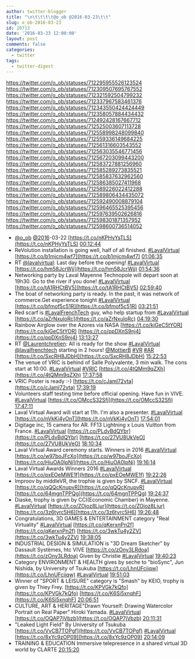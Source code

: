 ```yaml
---
author: twitter-blogger
title: "\n\t\t\t\t@o_ob @2016-03-23\t\t"
slug: o_ob-2016-03-23
id: 20713
date: '2016-03-23 12:00:00'
layout: post
comments: false
categories:
  - twitter
tags:
  - twitter-digest
---
```


https://twitter.com/o_ob/statuses/712295955526123524 https://twitter.com/o_ob/statuses/712309507695767552 https://twitter.com/o_ob/statuses/712321592504799232 https://twitter.com/o_ob/statuses/712337967583461376 https://twitter.com/o_ob/statuses/712343550424424449 https://twitter.com/o_ob/statuses/712358057884434432 https://twitter.com/o_ob/statuses/712492428167667712 https://twitter.com/o_ob/statuses/712525003607113728 https://twitter.com/o_ob/statuses/712558998248099840 https://twitter.com/o_ob/statuses/712559336149684225 https://twitter.com/o_ob/statuses/712561316603543552 https://twitter.com/o_ob/statuses/712563035546771456 https://twitter.com/o_ob/statuses/712567203099443200 https://twitter.com/o_ob/statuses/712583727881256960 https://twitter.com/o_ob/statuses/712585289273835521 https://twitter.com/o_ob/statuses/712585837632962560 https://twitter.com/o_ob/statuses/712586385027411968 https://twitter.com/o_ob/statuses/712589226022412288 https://twitter.com/o_ob/statuses/712589806434435072 https://twitter.com/o_ob/statuses/712592490008879104 https://twitter.com/o_ob/statuses/712596465525395456 https://twitter.com/o_ob/statuses/712597639502626816 https://twitter.com/o_ob/statuses/712598301871357952 https://twitter.com/o_ob/statuses/712598600736514052  

*   [@o_ob](https://twitter.com/o_ob) [@2016](https://twitter.com/2016)-03-22 [https://t.co/nKPHyYsTLS](https://t.co/nKPHyYsTLS) [00:12:44](https://twitter.com/o_ob/statuses/712295955526123524)
*   ReVolution installation is going well, half of all finished. [#LavalVirtual](https://twitter.com/search?q=%23LavalVirtual&src=hash) [https://t.co/b1mjcm4wf7](https://t.co/b1mjcm4wf7) [01:06:35](https://twitter.com/o_ob/statuses/712309507695767552)
*   RT [@lavalvirtual](https://twitter.com/lavalvirtual): Last day before the opening! [#LavalVirtual](https://twitter.com/search?q=%23LavalVirtual&src=hash) [https://t.co/hm58JcrWjj](https://t.co/hm58JcrWjj) [01:54:36](https://twitter.com/o_ob/statuses/712321592504799232)
*   Networking party by Laval Mayenne Technopole will depart soon at 19h30\. Go to the river if you done! [#LavalVirtual](https://twitter.com/search?q=%23LavalVirtual&src=hash) [https://t.co/tA1RHCtBV5](https://t.co/tA1RHCtBV5) [02:59:40](https://twitter.com/o_ob/statuses/712337967583461376)
*   The boat of networking party is ready. In the past, it was network of commerce.Get experience tonight [#LavalVirtual](https://twitter.com/search?q=%23LavalVirtual&src=hash) [https://t.co/bfmof5c51R](https://t.co/bfmof5c51R) [03:21:51](https://twitter.com/o_ob/statuses/712343550424424449)
*   Red scarf is [#LavalFrenchTech](https://twitter.com/search?q=%23LavalFrenchTech&src=hash) guy, who help startup from [#LavalVirtual](https://twitter.com/search?q=%23LavalVirtual&src=hash) [https://t.co/aZrNxuloRc](https://t.co/aZrNxuloRc) [04:19:30](https://twitter.com/o_ob/statuses/712358057884434432)
*   Rainbow Airglow over the Azores via NASA [https://t.co/kjGeC5tYOR](https://t.co/kjGeC5tYOR) [https://t.co/ppDXnS9nj4](https://t.co/ppDXnS9nj4) [13:13:27](https://twitter.com/o_ob/statuses/712492428167667712)
*   RT [@Laurentchretien](https://twitter.com/Laurentchretien): All is ready for the show [#LavalVirtual](https://twitter.com/search?q=%23LavalVirtual&src=hash) [@lavalfrenchtech](https://twitter.com/lavalfrenchtech) starting in 2 hours! [@MottierB](https://twitter.com/MottierB) [#VR](https://twitter.com/search?q=%23VR&src=hash) [#AR](https://twitter.com/search?q=%23AR&src=hash) [https://t.co/SxcRH8JDbH](https://t.co/SxcRH8JDbH) [15:22:53](https://twitter.com/o_ob/statuses/712525003607113728)
*   The venue of VRIC is behind of Salle Polyvalente, 3 min walk. The cons start at 10:00\. [#LavalVirtual](https://twitter.com/search?q=%23LavalVirtual&src=hash) [#VRIC](https://twitter.com/search?q=%23VRIC&src=hash) [https://t.co/4tQMm9qZXh](https://t.co/4tQMm9qZXh) [17:37:58](https://twitter.com/o_ob/statuses/712558998248099840)
*   VRIC Poster is ready :-) [https://t.co/cJaml72vta](https://t.co/cJaml72vta) [17:39:19](https://twitter.com/o_ob/statuses/712559336149684225)
*   Volunteers staff testing time before official opening. Have fun in VIVE. [#LavalVirtual](https://twitter.com/search?q=%23LavalVirtual&src=hash) [https://t.co/OMccS32Sfj](https://t.co/OMccS32Sfj) [17:47:11](https://twitter.com/o_ob/statuses/712561316603543552)
*   Laval Virtual Award will start at 11h. I'm also a presenter. [#LavalVirtual](https://twitter.com/search?q=%23LavalVirtual&src=hash) [https://t.co/nVkKi4yOnT](https://t.co/nVkKi4yOnT) [17:54:01](https://twitter.com/o_ob/statuses/712563035546771456)
*   Digitage inc, 15 camera for AR. FF13 Lightning x Louis Vuitton from France. [#LavalVirtual](https://twitter.com/search?q=%23LavalVirtual&src=hash) [https://t.co/PLdvBdQYbr](https://t.co/PLdvBdQYbr) [https://t.co/27VU8UkVeO](https://t.co/27VU8UkVeO) [18:10:34](https://twitter.com/o_ob/statuses/712567203099443200)
*   Laval Virtual Award ceremony starts. Winners in 2016 [#LavalVirtual](https://twitter.com/search?q=%23LavalVirtual&src=hash) [https://t.co/w97boJFcXo](https://t.co/w97boJFcXo) [https://t.co/HiuOA0lpNi](https://t.co/HiuOA0lpNi) [19:16:14](https://twitter.com/o_ob/statuses/712583727881256960)
*   Laval Virtual Awards Winners 2016 [#LavalVirtual](https://twitter.com/search?q=%23LavalVirtual&src=hash) [https://t.co/pxEOeMWE1f](https://t.co/pxEOeMWE1f) [19:22:26](https://twitter.com/o_ob/statuses/712585289273835521)
*   Improov by middleVR, the trophie is given by SNCF. [#LavalVirtual](https://twitter.com/search?q=%23LavalVirtual&src=hash) [https://t.co/qQQcKnupvR](https://t.co/qQQcKnupvR) [https://t.co/64mgnTPPQg](https://t.co/64mgnTPPQg) [19:24:37](https://twitter.com/o_ob/statuses/712585837632962560)
*   Diaske, trophy is given by CCI(Economic Chamber) in Mayenne. [#LavalVirtual](https://twitter.com/search?q=%23LavalVirtual&src=hash) [https://t.co/ZOjoz8Ljur](https://t.co/ZOjoz8Ljur) [https://t.co/3z6tyrc5H6](https://t.co/3z6tyrc5H6) [19:26:48](https://twitter.com/o_ob/statuses/712586385027411968)
*   Congratulations, 3D GAMES & ENTERTAINMENT category "Real Virtuality" [#LavalVirtual](https://twitter.com/search?q=%23LavalVirtual&src=hash) [https://t.co/qKerxnPn2f](https://t.co/qKerxnPn2f) [https://t.co/3wkTu4y2ZV](https://t.co/3wkTu4y2ZV) [19:38:05](https://twitter.com/o_ob/statuses/712589226022412288)
*   INDUSTRIAL DESIGN & SIMULATION is "3D Dream Sketcher" by Dassault Systèmes, htc VIVE [https://t.co/zOny3LRdoa](https://t.co/zOny3LRdoa) Given by Christie [#LavalVirtual](https://twitter.com/search?q=%23LavalVirtual&src=hash) [19:40:23](https://twitter.com/o_ob/statuses/712589806434435072)
*   Category ENVIRONMENT & HEALTH gives by seche to "bioSync", Jun Nishida, by University of Tsukuba [https://t.co/LhnUFciiqw](https://t.co/LhnUFciiqw) [#LavalVirtual](https://twitter.com/search?q=%23LavalVirtual&src=hash) [19:51:03](https://twitter.com/o_ob/statuses/712592490008879104)
*   Winner of "SPORT & LEISURE" category is "Smash" by KEIO, trophy is given by Thiey Frey. [https://t.co/KPVGk7kQfo](https://t.co/KPVGk7kQfo) [https://t.co/K6Si5xnqhF](https://t.co/K6Si5xnqhF) [20:06:51](https://twitter.com/o_ob/statuses/712596465525395456)
*   CULTURE, ART & HERITAGE"Drawn Yourself: Drawing Watercolor Portrait on Real Paper" Hiroki Yamada. [#LavalVirtual](https://twitter.com/search?q=%23LavalVirtual&src=hash) [https://t.co/OQAP7jVbzb](https://t.co/OQAP7jVbzb) [20:11:31](https://twitter.com/o_ob/statuses/712597639502626816)
*   "Leaked Light Field" By University of Tsukuba [https://t.co/VvCB7TOPgf](https://t.co/VvCB7TOPgf) [#LavalVirtual](https://twitter.com/search?q=%23LavalVirtual&src=hash) [https://t.co/8xYc9zOP09](https://t.co/8xYc9zOP09) [20:14:09](https://twitter.com/o_ob/statuses/712598301871357952)
*   TRAINING & EDUCATION Immersive telepresence in a shared virtual 3D world by CLARTE [20:15:20](https://twitter.com/o_ob/statuses/712598600736514052)